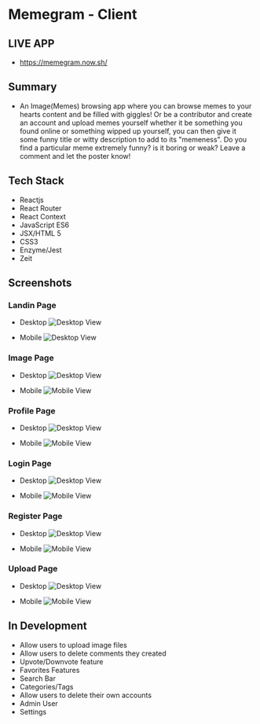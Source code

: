 # Memegram - Client

## LIVE APP

- https://memegram.now.sh/

## Summary

- An Image(Memes) browsing app where you can browse memes to your hearts content and be filled with giggles! Or be a contributor and create an account and upload memes yourself whether it be something you found online or something wipped up yourself, you can then give it some funny title or witty description to add to its "memeness". Do you find a particular meme extremely funny? is it boring or weak? Leave a comment and let the poster know!

## Tech Stack

- Reactjs
- React Router
- React Context
- JavaScript ES6
- JSX/HTML 5
- CSS3
- Enzyme/Jest
- Zeit

## Screenshots

### Landin Page

- Desktop
  ![Desktop View](screenshots/Desktop-LandingPage.PNG=100px)

- Mobile
  ![Desktop View](screenshots/Mobile-LandingPage.jpg)

### Image Page

- Desktop
  ![Desktop View](screenshots/Desktop-ImagePage.PNG)

- Mobile
  ![Mobile View](screenshots/Mobile-ImagePage.jpg)

### Profile Page

- Desktop
  ![Desktop View](screenshots/Desktop-ProfilePage.PNG)

- Mobile
  ![Mobile View](screenshots/Mobile-ProfilePage.jpg)

### Login Page

- Desktop
  ![Desktop View](screenshots/Desktop-LoginPage.PNG)

- Mobile
  ![Mobile View](screenshots/Mobile-Loginpage.jpg)

### Register Page

- Desktop
  ![Desktop View](screenshots/Desktop-RegisterPage.PNG)

- Mobile
  ![Mobile View](screenshots/Mobile-RegisterPage.jpg)

### Upload Page

- Desktop
  ![Desktop View](screenshots/Desktop-UploadPage.PNG)

- Mobile
  ![Mobile View](screenshots/Mobile-UploadImage.jpg)

## In Development

- Allow users to upload image files
- Allow users to delete comments they created
- Upvote/Downvote feature
- Favorites Features
- Search Bar
- Categories/Tags
- Allow users to delete their own accounts
- Admin User
- Settings
